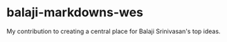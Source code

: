 # balaji-markdowns-wes

My contribution to creating a central place for Balaji Srinivasan's top ideas.
